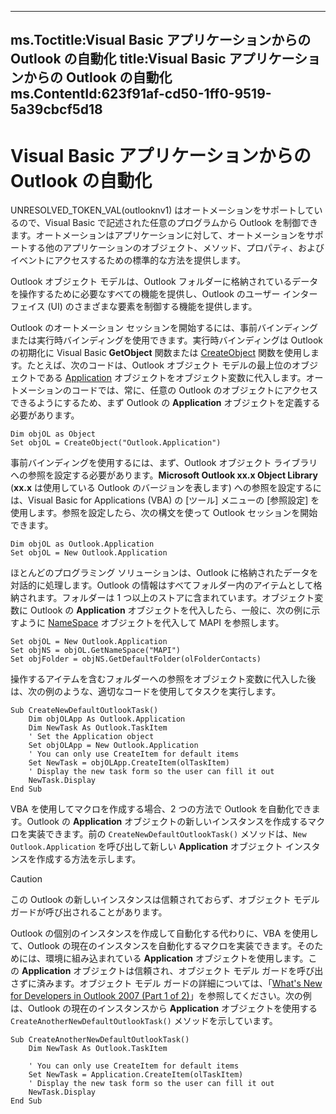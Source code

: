 

---
ms.Toctitle:Visual Basic アプリケーションからの Outlook の自動化
title:Visual Basic アプリケーションからの Outlook の自動化
ms.ContentId:623f91af-cd50-1ff0-9519-5a39cbcf5d18
---
# Visual Basic アプリケーションからの Outlook の自動化




UNRESOLVED_TOKEN_VAL(outlooknv1) はオートメーションをサポートしているので、Visual Basic で記述された任意のプログラムから Outlook を制御できます。オートメーションはアプリケーションに対して、オートメーションをサポートする他のアプリケーションのオブジェクト、メソッド、プロパティ、およびイベントにアクセスするための標準的な方法を提供します。



Outlook オブジェクト モデルは、Outlook フォルダーに格納されているデータを操作するために必要なすべての機能を提供し、Outlook のユーザー インターフェイス (UI) のさまざまな要素を制御する機能を提供します。



Outlook のオートメーション セッションを開始するには、事前バインディングまたは実行時バインディングを使用できます。実行時バインディングは Outlook の初期化に Visual Basic **GetObject** 関数または [CreateObject](09b6ff5b-a750-c07d-7499-c1f8a00214fe) 関数を使用します。たとえば、次のコードは、Outlook オブジェクト モデルの最上位のオブジェクトである [Application](797003e7-ecd1-eccb-eaaf-32d6ddde8348.md) オブジェクトをオブジェクト変数に代入します。オートメーションのコードでは、常に、任意の Outlook のオブジェクトにアクセスできるようにするため、まず Outlook の **Application** オブジェクトを定義する必要があります。

```sourcecode
Dim objOL as Object 
Set objOL = CreateObject("Outlook.Application")
```




事前バインディングを使用するには、まず、Outlook オブジェクト ライブラリへの参照を設定する必要があります。**Microsoft Outlook xx.x Object Library** (**xx.x** は使用している Outlook のバージョンを表します) への参照を設定するには、Visual Basic for Applications (VBA) の [ツール] メニューの [参照設定] を使用します。参照を設定したら、次の構文を使って Outlook セッションを開始できます。

```sourcecode
Dim objOL as Outlook.Application 
Set objOL = New Outlook.Application
```




ほとんどのプログラミング ソリューションは、Outlook に格納されたデータを対話的に処理します。Outlook の情報はすべてフォルダー内のアイテムとして格納されます。フォルダーは 1 つ以上のストアに含まれています。オブジェクト変数に Outlook の **Application** オブジェクトを代入したら、一般に、次の例に示すように [NameSpace](f0dcaa19-07f5-5d42-a3bf-2e42b7885644.md) オブジェクトを代入して MAPI を参照します。

```sourcecode
Set objOL = New Outlook.Application 
Set objNS = objOL.GetNameSpace("MAPI") 
Set objFolder = objNS.GetDefaultFolder(olFolderContacts)
```




操作するアイテムを含むフォルダーへの参照をオブジェクト変数に代入した後は、次の例のような、適切なコードを使用してタスクを実行します。

```sourcecode
Sub CreateNewDefaultOutlookTask() 
    Dim objOLApp As Outlook.Application 
    Dim NewTask As Outlook.TaskItem 
    ' Set the Application object 
    Set objOLApp = New Outlook.Application 
    ' You can only use CreateItem for default items 
    Set NewTask = objOLApp.CreateItem(olTaskItem) 
    ' Display the new task form so the user can fill it out 
    NewTask.Display 
End Sub
```




VBA を使用してマクロを作成する場合、2 つの方法で Outlook を自動化できます。Outlook の **Application** オブジェクトの新しいインスタンスを作成するマクロを実装できます。前の `CreateNewDefaultOutlookTask()` メソッドは、`New Outlook.Application` を呼び出して新しい **Application** オブジェクト インスタンスを作成する方法を示します。 

>[!CAUTION]
>この Outlook の新しいインスタンスは信頼されておらず、オブジェクト モデル ガードが呼び出されることがあります。 





Outlook の個別のインスタンスを作成して自動化する代わりに、VBA を使用して、Outlook の現在のインスタンスを自動化するマクロを実装できます。そのためには、環境に組み込まれている **Application** オブジェクトを使用します。この **Application** オブジェクトは信頼され、オブジェクト モデル ガードを呼び出さずに済みます。オブジェクト モデル ガードの詳細については、「[What's New for Developers in Outlook 2007 (Part 1 of 2)](76e3f0b7-ef2b-4e9f-8515-3002d75d7721.md)」を参照してください。次の例は、Outlook の現在のインスタンスから **Application** オブジェクトを使用する `CreateAnotherNewDefaultOutlookTask()` メソッドを示しています。

```vba
Sub CreateAnotherNewDefaultOutlookTask() 
    Dim NewTask As Outlook.TaskItem 
 
    ' You can only use CreateItem for default items 
    Set NewTask = Application.CreateItem(olTaskItem) 
    ' Display the new task form so the user can fill it out 
    NewTask.Display 
End Sub
```



